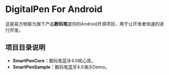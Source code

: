 # DigitalPen For Android
这是易方物联为旗下产品<b>数码笔</b>提供的Android开源项目，用于让开发者快速的进行开发。

## 项目目录说明 ##
- <b>SmartPenCore：</b>数码笔蓝牙4.0核心库。
- <b>SmartPenSample：</b>数码笔蓝牙4.0演示Demo。